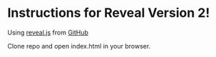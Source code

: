# Instructions for Reveal Version 2!
Using [reveal.js](http://lab.hakim.se/reveal-js) from [GitHub](https://github.com/hakimel/reveal.js/)
 
Clone repo and open index.html in your browser.
